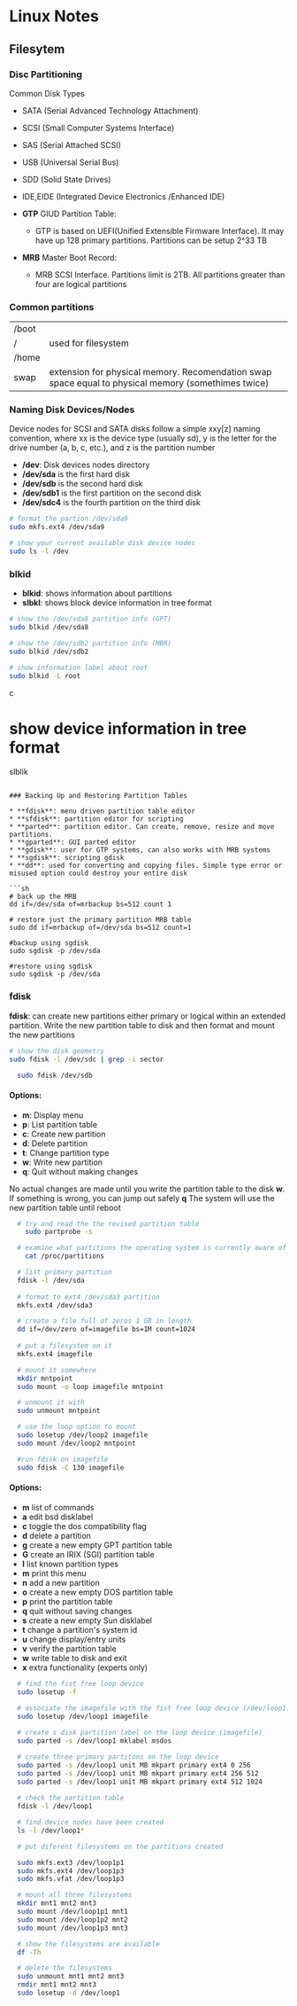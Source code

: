 # Linux Notes

## Filesytem

### Disc Partitioning

Common Disk Types

* SATA (Serial Advanced Technology Attachment)
* SCSI (Small Computer Systems Interface)
* SAS  (Serial Attached SCSI)
* USB  (Universal Serial Bus)
* SDD  (Solid State Drives)
* IDE,EIDE (Integrated Device Electronics /Enhanced IDE)

* **GTP** GIUD Partition Table: 
    * GTP is based on UEFI(Unified Extensible Firmware Interface). It may have up 128 primary partitions. Partitions can be setup 2^33 TB

* **MRB** Master Boot Record:     
    * MRB SCSI Interface. Partitions limit is 2TB. All partitions greater than four are logical partitions 

### Common partitions
|   |   |
|---|---|
| /boot|   | 
| / |used for filesystem   | 
| /home  |   |   
| swap  |extension for physical memory. Recomendation swap space equal to physical memory (somethimes twice)   |



### Naming Disk Devices/Nodes

Device nodes for SCSI and SATA disks follow a simple xxy[z] naming convention, where xx is the device type (usually sd), y is the letter for the drive number (a, b, c, etc.), and z is the partition number

* **/dev**:  Disk devices nodes directory
* **/dev/sda** is the first hard disk
* **/dev/sdb** is the second hard disk
* **/dev/sdb1** is the first partition on the second disk
* **/dev/sdc4** is the fourth partition on the third disk


```sh
# format the partion /dev/sda9
sudo mkfs.ext4 /dev/sda9

# show your current available disk device nodes 
sudo ls -l /dev
```

  
### blkid

* **blkid**:  shows information about partitions
* **slbkl**: shows block device information in tree format

```sh
# show the /dev/sda8 partition info (GPT)
sudo blkid /dev/sda8

# show the /dev/sdb2 partition info (MBR)
sudo blkid /dev/sdb2

# show information label about root
sudo blkid -L root
```

c
# show device information in tree format
slblik
```

### Backing Up and Restoring Partition Tables

* **fdisk**: menu driven partition table editor
* **sfdisk**: partition editor for scripting
* **parted**: partition editor. Can create, remove, resize and move partitions.  
* **gparted**: GUI parted editor
* **gdisk**: user for GTP systems, can also works with MRB systems
* **sgdisk**: scripting gdisk 
* **dd**: used for converting and copying files. Simple type error or misused option could destroy your entire disk  

```sh
# back up the MRB
dd if=/dev/sda of=mrbackup bs=512 count 1

# restore just the primary partition MRB table 
sudo dd if=mrbackup of=/dev/sda bs=512 count=1

#backup using sgdisk
sudo sgdisk -p /dev/sda

#restore using sgdisk
sudo sgdisk -p /dev/sda
```
  
### fdisk

 **fdisk**: can create new partitions either primary or logical within an extended partition. Write the new partition table to disk and then format and mount the new partitions 

```sh
# show the disk geometry
sudo fdisk -l /dev/sdc | grep -i sector
```

```sh
  sudo fdisk /dev/sdb
```
#### Options:

* **m**: Display menu
* **p**: List partition table
* **c**: Create new partition
* **d**: Delete partition
* **t**: Change partition type
* **w**: Write new partition
* **q**: Quit without making changes
 
No actual changes are made until you write the partition table to the disk **w**. If something is wrong, you can jump out safely **q**
The system will use the new partition table until reboot

```sh
  # try and read the the revised partition table
    sudo partprobe -s

  # examine what partitions the operating system is currently aware of
    cat /proc/partitions
```

```sh
  # list primary partition
  fdisk -l /dev/sda 
  
  # format to ext4 /dev/sda3 partition 
  mkfs.ext4 /dev/sda3
```
```sh
  # create a file full of zeros 1 GB in length
  dd if=/dev/zero of=imagefile bs=1M count=1024
  
  # put a filesystem on it 
  mkfs.ext4 imagefile

  # mount it somewhere
  mkdir mntpoint
  sudo mount -o loop imagefile mntpoint

  # unmount it with
  sudo unmount mntpoint 

  # use the loop option to mount
  sudo losetup /dev/loop2 imagefile
  sudo mount /dev/loop2 mntpoint

  #run fdisk on imagefile
  sudo fdisk -C 130 imagefile  
```

#### Options:

* **m** list of commands
* **a** edit bsd disklabel
* **c** toggle the dos compatibility flag
* **d** delete a partition
* **g** create a new empty GPT partition table
* **G** create an IRIX (SGI) partition table
* **l** list known partition types
* **m**   print this menu
* **n**   add a new partition
* **o**   create a new empty DOS partition table
* **p**   print the partition table
* **q**   quit without saving changes
* **s**   create a new empty Sun disklabel
* **t**   change a partition's system id
* **u**   change display/entry units
* **v**   verify the partition table
* **w**   write table to disk and exit
* **x**   extra functionality (experts only)

```sh
  # find the fist free loop device
  sudo losetup -f
  
  # associate the imagefile with the fist free loop device (/dev/loop1)
  sudo losetup /dev/loop1 imagefile

  # create s disk partition label on the loop device (imagefile)
  sudo parted -s /dev/loop1 mklabel msdos

  # create three primary partitons on the loop device
  sudo parted -s /dev/loop1 unit MB mkpart primary ext4 0 256
  sudo parted -s /dev/loop1 unit MB mkpart primary ext4 256 512
  sudo parted -s /dev/loop1 unit MB mkpart primary ext4 512 1024
  
  # check the partition table
  fdisk -l /dev/loop1

  # find device nodes have been created
  ls -l /dev/loop1*

  # put diferent filesystems on the partitions created

  sudo mkfs.ext3 /dev/loop1p1
  sudo mkfs.ext4 /dev/loop1p3
  sudo mkfs.vfat /dev/loop1p3

  # mount all three filesystems 
  mkdir mnt1 mnt2 mnt3
  sudo mount /dev/loop1p1 mnt1
  sudo mount /dev/loop1p2 mnt2
  sudo mount /dev/loop1p3 mnt3

  # show the filesystems are available
  df -Th

  # delete the filesystems
  sudo unmount mnt1 mnt2 mnt3
  rmdir mnt1 mnt2 mnt3
  sudo losetup -d /dev/loop1
```

